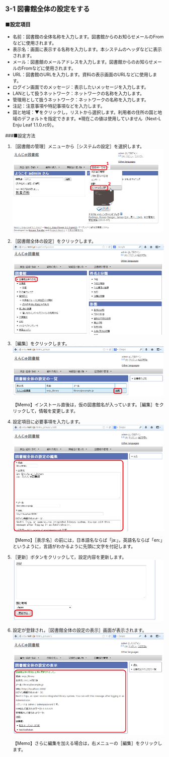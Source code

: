 3-1 図書館全体の設定をする
--------------------------

### ■設定項目

* 名前：図書館の全体名称を入力します。図書館からのお知らせメールのFromなどに使用されます。
* 表示名：画面に表示する名称を入力します。本システムのヘッダなどに表示されます。
* メール：図書館のメールアドレスを入力します。図書館からのお知らせメールのFromなどに使用されます。
* URL：図書館のURLを入力します。資料の表示画面のURLなどに使用します。
* ログイン画面でのメッセージ：表示したいメッセージを入力します。
* LANとして扱うネットワーク：ネットワークの名称を入力します。
* 管理用として扱うネットワーク：ネットワークの名称を入力します。
* 注記：注意事項や特記事項などを入力します。
* 国と地域：▼をクリックし，リストから選択します。利用者の住所の国と地域のデフォルトを指定できます。※現在この値は使用していません（Next-L Enju Leaf 1.1.0.rc9）。

###■設定方法

1. ［図書館の管理］メニューから［システムの設定］を選択します。  
   ![「システムの設定」を選択](assets/images/image_system_setup.png)
2. ［図書館全体の設定］をクリックします。  
   ![「図書館全体の設定」を選択](assets/images/image_initial_014.png)
3. ［編集］をクリックします。  
   ![図書館名の編集](assets/images/image_initial_015.png)

   <div class="alert alert-info">
   【Memo】インストール直後は，仮の図書館名が入っています。［編集］をクリックして，情報を変更します。
   </div>
4. 設定項目に必要事項を入力します。
   ![設定項目の入力](assets/images/image_initial_016.png)  

   <div class="alert alert-info">
   【Memo】［表示名］の前には，日本語名ならば「ja:」，英語名ならば「en:」というように，言語がわかるように先頭に文字を付記します。
   </div>
5. ［更新］ボタンをクリックして，設定内容を更新します。  
   ![設定項目の入力](assets/images/image_initial_017.png)
6. 設定が登録され，［図書館全体の設定の表示］画面が表示されます。  
   ![設定項目の入力](assets/images/image_initial_018.png)

   <div class="alert alert-info">
   【Memo】さらに編集を加える場合は，右メニューの［編集］をクリックします。
   </div>

